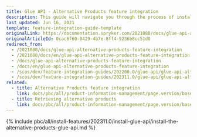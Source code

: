 ```yaml
---
title: Glue API - Alternative Products feature integration
description: This guide will navigate you through the process of installing and configuring the Alternative Products API feature in the Spryker OS.
last_updated: Jun 16, 2021
template: feature-integration-guide-template
originalLink: https://documentation.spryker.com/2021080/docs/glue-api-alternative-products-feature-integration
originalArticleId: 0cac6f60-0429-4b7e-8ff4-9236b8cc51d0
redirect_from:
  - /2021080/docs/glue-api-alternative-products-feature-integration
  - /2021080/docs/en/glue-api-alternative-products-feature-integration
  - /docs/glue-api-alternative-products-feature-integration
  - /docs/en/glue-api-alternative-products-feature-integration
  - /scos/dev/feature-integration-guides/202200.0/glue-api/glue-api-alternative-products-feature-integration.html
  - /scos/dev/feature-integration-guides/202311.0/glue-api/glue-api-alternative-products-feature-integration.html
related:
  - title: Alternative Products feature integration
    link: docs/pbc/all/product-information-management/page.version/base-shop/install-and-upgrade/install-features/install-the-alternative-products-feature.html
  - title: Retrieving alternative products
    link: docs/pbc/all/product-information-management/page.version/base-shop/manage-using-glue-api/glue-api-retrieve-alternative-products.html
---
```


{% include pbc/all/install-features/202311.0/install-glue-api/install-the-alternative-products-glue-api.md %} <!-- To edit, see /_includes/pbc/all/install-features/202311.0/install-glue-api/install-the-alternative-products-glue-api.md -->
